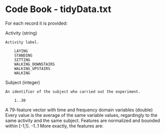 # Code Book - tidyData.txt

For each record it is provided:

Activity (string) 

    Activity label.
    
        LAYING
        STANDING
        SITTING
        WALKING_DOWNSTAIRS 
        WALKING_UPSTAIRS 
        WALKING
    

Subject (integer)

    An identifier of the subject who carried out the experiment.
    
        1..30

    
A 79-feature vector with time and frequency domain variables (double)
    Every value is the average of the same variable values, regardingly to the same activity and the same subject. Features are normalized and bounded within [-1,1].
        -1..1
More exactly, the features are:


